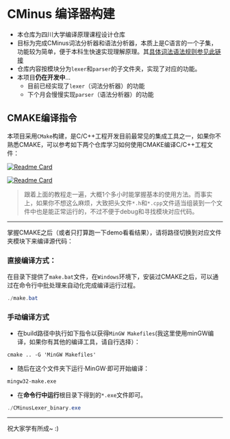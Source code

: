 # CMinus 编译器构建
- 本仓库为四川大学编译原理课程设计仓库
- 目标为完成CMinus词法分析器和语法分析器，本质上是C语言的一个子集，功能较为简单，便于本科生快速实现理解原理。其[具体词法语法规则参见此链接](documents/CMinus词法和语法规则.md)
- 仓库内容按模块分为`lexer`和`parser`的子文件夹，实现了对应的功能。
- 本项目**仍在开发中**...
  - 目前已经实现了`lexer`（词法分析器）的功能
  - 下个月会慢慢实现`parser`（语法分析器）的功能
## CMAKE编译指令
本项目采用`CMake`构建，是C/C++工程开发目前最常见的集成工具之一，如果你不熟悉CMAKE，可以参考如下两个仓库学习如何使用CMAKE编译C/C++工程文件：

[![Readme Card](https://github-readme-stats.vercel.app/api/pin/?username=SFUMECJF&repo=cmake-examples-Chinese)](https://github.com/SFUMECJF/cmake-examples-Chinese)

[![Readme Card](https://github-readme-stats.vercel.app/api/pin/?username=ttroy50&repo=cmake-examples)](https://github.com/ttroy50/cmake-examples)

> 跟着上面的教程走一遍，大概1个多小时能掌握基本的使用方法。而事实上，如果你不想这么麻烦，大致把头文件`*.h`和`*.cpp`文件适当组装到一个文件中也是能正常运行的，不过不便于debug和寻找模块对应代码。

--------
掌握CMAKE之后（或者只打算跑一下demo看看结果），请将路径切换到对应文件夹模块下来编译源代码：
### 直接编译方式：
在目录下提供了`make.bat`文件，在`Windows`环境下，安装过CMAKE之后，可以通过在命令行中批处理来自动化完成编译运行过程。
```powershell
./make.bat
```
### 手动编译方式
- 在build路径中执行如下指令以获得`MinGW Makefiles`(我这里使用minGW编译，如果你有其他的编译工具，请自行选择）：
```
cmake .. -G 'MinGW Makefiles'
```
- 随后在这个文件夹下运行·MinGW·即可开始编译：
```
mingw32-make.exe
``` 
- 在**命令行中运行**根目录下得到的`*.exe`文件即可。
```powershell
./CMinusLexer_binary.exe
```

--------

祝大家学有所成~ :)